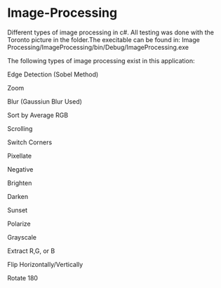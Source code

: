 # Image-Processing
Different types of image processing in c#. All testing was done with the Toronto picture in the folder.The execitable can be found in: Image Processing/ImageProcessing/bin/Debug/ImageProcessing.exe


The following types of image processing exist in this application:



  Edge Detection (Sobel Method)

  Zoom

  Blur (Gaussiun Blur Used)

  Sort by Average RGB

  Scrolling

  Switch Corners

  Pixellate

  Negative

  Brighten

  Darken

  Sunset

  Polarize

  Grayscale

  Extract R,G, or B

  Flip Horizontally/Vertically

  Rotate 180

